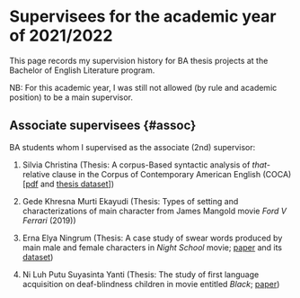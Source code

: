 # Supervisees for the academic year of 2021/2022

This page records my supervision history for BA thesis projects at the Bachelor of English Literature program. 

NB: For this academic year, I was still not allowed (by rule and academic position) to be a main supervisor.

## Associate supervisees {#assoc}

BA students whom I supervised as the associate (2nd) supervisor:

1. Silvia Christina (Thesis: A corpus-Based syntactic analysis of *that*-relative clause in the Corpus of Contemporary American English (COCA) [[pdf](https://doi.org/10.6084/m9.figshare.19665804.v1) and [thesis dataset](https://doi.org/10.6084/m9.figshare.14701392.v2)])

1. Gede Khresna Murti Ekayudi (Thesis: Types of setting and characterizations of main character from James Mangold movie *Ford V Ferrari* (2019))

1. Erna Elya Ningrum (Thesis: A case study of swear words produced by main male and female characters in *Night School* movie; [paper](https://doi.org/10.24843/UJoSSH.2021.v05.i02.p04) and its [dataset](https://doi.org/10.6084/m9.figshare.19204058.v1))

1. Ni Luh Putu Suyasinta Yanti (Thesis: The study of first language acquisition on deaf-blindness children in movie entitled *Black*; [paper](https://jurnal.undhirabali.ac.id/index.php/litera/article/view/1756))
